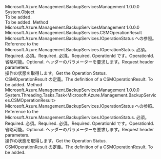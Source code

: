 <Type Name="OperationStatusExtensions" FullName="Microsoft.Azure.Management.BackupServices.OperationStatusExtensions">
  <TypeSignature Language="C#" Value="public static class OperationStatusExtensions" />
  <TypeSignature Language="ILAsm" Value=".class public auto ansi abstract sealed beforefieldinit OperationStatusExtensions extends System.Object" />
  <TypeSignature Language="DocId" Value="T:Microsoft.Azure.Management.BackupServices.OperationStatusExtensions" />
  <TypeSignature Language="VB.NET" Value="Public Module OperationStatusExtensions" />
  <TypeSignature Language="F#" Value="type OperationStatusExtensions = class" />
  <AssemblyInfo>
    <AssemblyName>Microsoft.Azure.Management.BackupServicesManagement</AssemblyName>
    <AssemblyVersion>1.0.0.0</AssemblyVersion>
  </AssemblyInfo>
  <Base>
    <BaseTypeName>System.Object</BaseTypeName>
  </Base>
  <Interfaces />
  <Docs>
    <summary>To be added.</summary>
    <remarks>To be added.</remarks>
  </Docs>
  <Members>
    <Member MemberName="CSMGet">
      <MemberSignature Language="C#" Value="public static Microsoft.Azure.Management.BackupServices.CSMOperationResult CSMGet (this Microsoft.Azure.Management.BackupServices.IOperationStatus operations, string resourceGroupName, string resourceName, string operationId, Microsoft.Azure.Management.BackupServices.Models.CustomRequestHeaders customRequestHeaders);" />
      <MemberSignature Language="ILAsm" Value=".method public static hidebysig class Microsoft.Azure.Management.BackupServices.CSMOperationResult CSMGet(class Microsoft.Azure.Management.BackupServices.IOperationStatus operations, string resourceGroupName, string resourceName, string operationId, class Microsoft.Azure.Management.BackupServices.Models.CustomRequestHeaders customRequestHeaders) cil managed" />
      <MemberSignature Language="DocId" Value="M:Microsoft.Azure.Management.BackupServices.OperationStatusExtensions.CSMGet(Microsoft.Azure.Management.BackupServices.IOperationStatus,System.String,System.String,System.String,Microsoft.Azure.Management.BackupServices.Models.CustomRequestHeaders)" />
      <MemberSignature Language="F#" Value="static member CSMGet : Microsoft.Azure.Management.BackupServices.IOperationStatus * string * string * string * Microsoft.Azure.Management.BackupServices.Models.CustomRequestHeaders -&gt; Microsoft.Azure.Management.BackupServices.CSMOperationResult" Usage="Microsoft.Azure.Management.BackupServices.OperationStatusExtensions.CSMGet (operations, resourceGroupName, resourceName, operationId, customRequestHeaders)" />
      <MemberType>Method</MemberType>
      <AssemblyInfo>
        <AssemblyName>Microsoft.Azure.Management.BackupServicesManagement</AssemblyName>
        <AssemblyVersion>1.0.0.0</AssemblyVersion>
      </AssemblyInfo>
      <ReturnValue>
        <ReturnType>Microsoft.Azure.Management.BackupServices.CSMOperationResult</ReturnType>
      </ReturnValue>
      <Parameters>
        <Parameter Name="operations" Type="Microsoft.Azure.Management.BackupServices.IOperationStatus" RefType="this" />
        <Parameter Name="resourceGroupName" Type="System.String" />
        <Parameter Name="resourceName" Type="System.String" />
        <Parameter Name="operationId" Type="System.String" />
        <Parameter Name="customRequestHeaders" Type="Microsoft.Azure.Management.BackupServices.Models.CustomRequestHeaders" />
      </Parameters>
      <Docs>
        <param name="operations">
            <span data-ttu-id="22f36-101">Microsoft.Azure.Management.BackupServices.IOperationStatus への参照。</span><span class="sxs-lookup"><span data-stu-id="22f36-101">Reference to the Microsoft.Azure.Management.BackupServices.IOperationStatus.</span></span>
            </param>
        <param name="resourceGroupName">
            <span data-ttu-id="22f36-102">必須。</span><span class="sxs-lookup"><span data-stu-id="22f36-102">Required.</span></span>
            </param>
        <param name="resourceName">
            <span data-ttu-id="22f36-103">必須。</span><span class="sxs-lookup"><span data-stu-id="22f36-103">Required.</span></span>
            </param>
        <param name="operationId">
            <span data-ttu-id="22f36-104">必須。</span><span class="sxs-lookup"><span data-stu-id="22f36-104">Required.</span></span> <span data-ttu-id="22f36-105">OperationId です。</span><span class="sxs-lookup"><span data-stu-id="22f36-105">OperationId.</span></span>
            </param>
        <param name="customRequestHeaders">
            <span data-ttu-id="22f36-106">省略可能。</span><span class="sxs-lookup"><span data-stu-id="22f36-106">Optional.</span></span> <span data-ttu-id="22f36-107">ヘッダーのパラメーターを要求します。</span><span class="sxs-lookup"><span data-stu-id="22f36-107">Request header parameters.</span></span>
            </param>
        <summary>
            <span data-ttu-id="22f36-108">操作の状態を取得します。</span><span class="sxs-lookup"><span data-stu-id="22f36-108">Get the Operation Status.</span></span>
            </summary>
        <returns>
            <span data-ttu-id="22f36-109">CSMOperationResult の定義。</span><span class="sxs-lookup"><span data-stu-id="22f36-109">The definition of a CSMOperationResult.</span></span>
            </returns>
        <remarks>To be added.</remarks>
      </Docs>
    </Member>
    <Member MemberName="CSMGetAsync">
      <MemberSignature Language="C#" Value="public static System.Threading.Tasks.Task&lt;Microsoft.Azure.Management.BackupServices.CSMOperationResult&gt; CSMGetAsync (this Microsoft.Azure.Management.BackupServices.IOperationStatus operations, string resourceGroupName, string resourceName, string operationId, Microsoft.Azure.Management.BackupServices.Models.CustomRequestHeaders customRequestHeaders);" />
      <MemberSignature Language="ILAsm" Value=".method public static hidebysig class System.Threading.Tasks.Task`1&lt;class Microsoft.Azure.Management.BackupServices.CSMOperationResult&gt; CSMGetAsync(class Microsoft.Azure.Management.BackupServices.IOperationStatus operations, string resourceGroupName, string resourceName, string operationId, class Microsoft.Azure.Management.BackupServices.Models.CustomRequestHeaders customRequestHeaders) cil managed" />
      <MemberSignature Language="DocId" Value="M:Microsoft.Azure.Management.BackupServices.OperationStatusExtensions.CSMGetAsync(Microsoft.Azure.Management.BackupServices.IOperationStatus,System.String,System.String,System.String,Microsoft.Azure.Management.BackupServices.Models.CustomRequestHeaders)" />
      <MemberSignature Language="F#" Value="static member CSMGetAsync : Microsoft.Azure.Management.BackupServices.IOperationStatus * string * string * string * Microsoft.Azure.Management.BackupServices.Models.CustomRequestHeaders -&gt; System.Threading.Tasks.Task&lt;Microsoft.Azure.Management.BackupServices.CSMOperationResult&gt;" Usage="Microsoft.Azure.Management.BackupServices.OperationStatusExtensions.CSMGetAsync (operations, resourceGroupName, resourceName, operationId, customRequestHeaders)" />
      <MemberType>Method</MemberType>
      <AssemblyInfo>
        <AssemblyName>Microsoft.Azure.Management.BackupServicesManagement</AssemblyName>
        <AssemblyVersion>1.0.0.0</AssemblyVersion>
      </AssemblyInfo>
      <ReturnValue>
        <ReturnType>System.Threading.Tasks.Task&lt;Microsoft.Azure.Management.BackupServices.CSMOperationResult&gt;</ReturnType>
      </ReturnValue>
      <Parameters>
        <Parameter Name="operations" Type="Microsoft.Azure.Management.BackupServices.IOperationStatus" RefType="this" />
        <Parameter Name="resourceGroupName" Type="System.String" />
        <Parameter Name="resourceName" Type="System.String" />
        <Parameter Name="operationId" Type="System.String" />
        <Parameter Name="customRequestHeaders" Type="Microsoft.Azure.Management.BackupServices.Models.CustomRequestHeaders" />
      </Parameters>
      <Docs>
        <param name="operations">
            <span data-ttu-id="22f36-110">Microsoft.Azure.Management.BackupServices.IOperationStatus への参照。</span><span class="sxs-lookup"><span data-stu-id="22f36-110">Reference to the Microsoft.Azure.Management.BackupServices.IOperationStatus.</span></span>
            </param>
        <param name="resourceGroupName">
            <span data-ttu-id="22f36-111">必須。</span><span class="sxs-lookup"><span data-stu-id="22f36-111">Required.</span></span>
            </param>
        <param name="resourceName">
            <span data-ttu-id="22f36-112">必須。</span><span class="sxs-lookup"><span data-stu-id="22f36-112">Required.</span></span>
            </param>
        <param name="operationId">
            <span data-ttu-id="22f36-113">必須。</span><span class="sxs-lookup"><span data-stu-id="22f36-113">Required.</span></span> <span data-ttu-id="22f36-114">OperationId です。</span><span class="sxs-lookup"><span data-stu-id="22f36-114">OperationId.</span></span>
            </param>
        <param name="customRequestHeaders">
            <span data-ttu-id="22f36-115">省略可能。</span><span class="sxs-lookup"><span data-stu-id="22f36-115">Optional.</span></span> <span data-ttu-id="22f36-116">ヘッダーのパラメーターを要求します。</span><span class="sxs-lookup"><span data-stu-id="22f36-116">Request header parameters.</span></span>
            </param>
        <summary>
            <span data-ttu-id="22f36-117">操作の状態を取得します。</span><span class="sxs-lookup"><span data-stu-id="22f36-117">Get the Operation Status.</span></span>
            </summary>
        <returns>
            <span data-ttu-id="22f36-118">CSMOperationResult の定義。</span><span class="sxs-lookup"><span data-stu-id="22f36-118">The definition of a CSMOperationResult.</span></span>
            </returns>
        <remarks>To be added.</remarks>
      </Docs>
    </Member>
  </Members>
</Type>